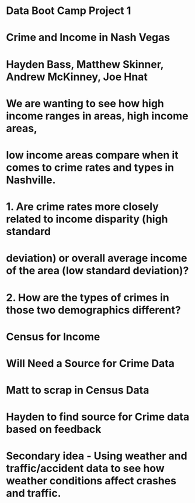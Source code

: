 # Data Boot Camp Project 1

<!-- Project Title -->
# Crime and Income in Nash Vegas

<!-- Team Members -->
# Hayden Bass, Matthew Skinner, Andrew McKinney, Joe Hnat

<!-- Project Description/Outline -->
# We are wanting to see how high income ranges in areas, high income areas, 
# low income areas compare when it comes to crime rates and types in Nashville.

<!-- Research Questions to Answer -->
# 1. Are crime rates more closely related to income disparity (high standard 
# deviation) or overall average income of the area (low standard deviation)?

# 2. How are the types of crimes in those two demographics different?

<!-- Datasets to Be Used -->
# Census for Income
# Will Need a Source for Crime Data

<!-- Rough Breakdown of Tasks -->
# Matt to scrap in Census Data
# Hayden to find source for Crime data based on feedback
# Secondary idea - Using weather and traffic/accident data to see how weather conditions affect crashes and traffic.